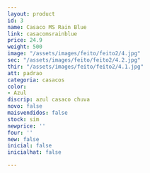```yaml
---
layout: product
id: 3
name: Casaco MS Rain Blue
link: casacomsrainblue
price: 24.9
weight: 500
image: "/assets/images/feito/feito2/4.jpg"
sec: "/assets/images/feito/feito2/4.2.jpg"
thir: "/assets/images/feito/feito2/4.1.jpg"
att: padrao
categoria: casacos
color:
- Azul
discrip: azul casaco chuva
novo: false
maisvendidos: false
stock: sim
newprice: ''
four: ''
new: false
inicial: false
inicialhat: false

---
```

